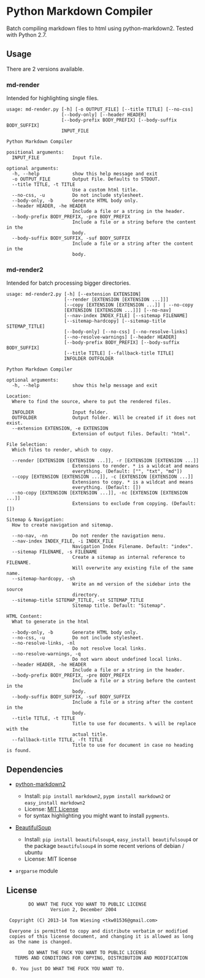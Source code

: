 # Python Markdown Compiler
Batch compiling markdown files to html using python-markdown2. Tested with Python 2.7. 
## Usage
There are 2 versions available. 
### md-render
Intended for highlighting single files. 

```
usage: md-render.py [-h] [-o OUTPUT_FILE] [--title TITLE] [--no-css]
                    [--body-only] [--header HEADER]
                    [--body-prefix BODY_PREFIX] [--body-suffix BODY_SUFFIX]
                    INPUT_FILE

Python Markdown Compiler

positional arguments:
  INPUT_FILE            Input file.

optional arguments:
  -h, --help            show this help message and exit
  -o OUTPUT_FILE        Output File. Defaults to STDOUT.
  --title TITLE, -t TITLE
                        Use a custom html title.
  --no-css, -u          Do not include stylesheet.
  --body-only, -b       Generate HTML body only.
  --header HEADER, -he HEADER
                        Include a file or a string in the header.
  --body-prefix BODY_PREFIX, -pre BODY_PREFIX
                        Include a file or a string before the content in the
                        body.
  --body-suffix BODY_SUFFIX, -suf BODY_SUFFIX
                        Include a file or a string after the content in the
                        body.
```

### md-render2
Intended for batch processing bigger directories. 

```
usage: md-render2.py [-h] [--extension EXTENSION]
                     [--render [EXTENSION [EXTENSION ...]]]
                     [--copy [EXTENSION [EXTENSION ...]] | --no-copy
                     [EXTENSION [EXTENSION ...]]] [--no-nav]
                     [--nav-index INDEX_FILE] [--sitemap FILENAME]
                     [--sitemap-hardcopy] [--sitemap-title SITEMAP_TITLE]
                     [--body-only] [--no-css] [--no-resolve-links]
                     [--no-resolve-warnings] [--header HEADER]
                     [--body-prefix BODY_PREFIX] [--body-suffix BODY_SUFFIX]
                     [--title TITLE] [--fallback-title TITLE]
                     INFOLDER OUTFOLDER

Python Markdown Compiler

optional arguments:
  -h, --help            show this help message and exit

Location:
  Where to find the source, where to put the rendered files.

  INFOLDER              Input folder.
  OUTFOLDER             Output folder. Will be created if it does not exist.
  --extension EXTENSION, -e EXTENSION
                        Extension of output files. Default: "html".

File Selection:
  Which files to render, which to copy.

  --render [EXTENSION [EXTENSION ...]], -r [EXTENSION [EXTENSION ...]]
                        Extensions to render. * is a wildcat and means
                        everything. (Default: ["", "txt", "md"])
  --copy [EXTENSION [EXTENSION ...]], -c [EXTENSION [EXTENSION ...]]
                        Extensions to copy. * is a wildcat and means
                        everything. (Default: [])
  --no-copy [EXTENSION [EXTENSION ...]], -nc [EXTENSION [EXTENSION ...]]
                        Extensions to exclude from copying. (Default: [])

Sitemap & Navigation:
  How to create navigation and sitemap.

  --no-nav, -nn         Do not render the navigation menu.
  --nav-index INDEX_FILE, -i INDEX_FILE
                        Navigation Index Filename. Default: "index".
  --sitemap FILENAME, -s FILENAME
                        Create a sitemap as internal reference to FILENAME.
                        Will overwrite any existing file of the same name.
  --sitemap-hardcopy, -sh
                        Write an md version of the sidebar into the source
                        directory.
  --sitemap-title SITEMAP_TITLE, -st SITEMAP_TITLE
                        Sitemap title. Default: "Sitemap".

HTML Content:
  What to generate in the html

  --body-only, -b       Generate HTML body only.
  --no-css, -u          Do not include stylesheet.
  --no-resolve-links, -nl
                        Do not resolve local links.
  --no-resolve-warnings, -q
                        Do not warn about undefined local links.
  --header HEADER, -he HEADER
                        Include a file or a string in the header.
  --body-prefix BODY_PREFIX, -pre BODY_PREFIX
                        Include a file or a string before the content in the
                        body.
  --body-suffix BODY_SUFFIX, -suf BODY_SUFFIX
                        Include a file or a string after the content in the
                        body.
  --title TITLE, -t TITLE
                        Title to use for documents. % will be replace with the
                        actual title.
  --fallback-title TITLE, -ft TITLE
                        Title to use for document in case no heading is found.

```

## Dependencies

* [python-markdown2](https://github.com/trentm/python-markdown2)
	* Install: `pip install markdown2`, `pypm install markdown2` or `easy_install markdown2`
	* License: [MIT License](https://github.com/trentm/python-markdown2/blob/master/LICENSE.txt)
	* for syntax highlighting you might want to install `pygments`. 

* [BeautifulSoup](http://www.crummy.com/software/BeautifulSoup/)
	* Install: `pip install beautifulsoup4`, `easy_install beautifulsoup4` or the package `beautifulsoup4` in some recent verions of debian / ubuntu
	* License: MIT license

* `argparse`  module

## License
		    DO WHAT THE FUCK YOU WANT TO PUBLIC LICENSE
		            Version 2, December 2004

	 Copyright (C) 2013-14 Tom Wiesing <tkw01536@gmail.com>

	 Everyone is permitted to copy and distribute verbatim or modified
	 copies of this license document, and changing it is allowed as long
	 as the name is changed.

		    DO WHAT THE FUCK YOU WANT TO PUBLIC LICENSE
	   TERMS AND CONDITIONS FOR COPYING, DISTRIBUTION AND MODIFICATION

	  0. You just DO WHAT THE FUCK YOU WANT TO.
